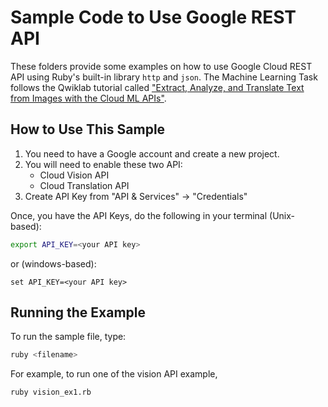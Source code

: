 # Sample Code to Use Google REST API

These folders provide some examples on how to use Google Cloud REST API using Ruby's built-in library `http` and `json`. The Machine Learning Task follows the Qwiklab tutorial called ["Extract, Analyze, and Translate Text from Images with the Cloud ML APIs"](https://www.cloudskillsboost.google/focuses/1836?parent=catalog). 

## How to Use This Sample

1. You need to have a Google account and create a new project.
1. You will need to enable these two API:
    - Cloud Vision API
    - Cloud Translation API 
1. Create API Key from "API & Services" -> "Credentials"

Once, you have the API Keys, do the following in your terminal (Unix-based):
```sh
export API_KEY=<your API key>
```

or (windows-based):
```dos
set API_KEY=<your API key>
```

## Running the Example
To run the sample file, type: 
```sh
ruby <filename>
```

For example, to run one of the vision API example, 
```sh
ruby vision_ex1.rb
```


